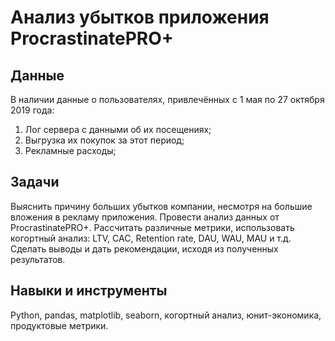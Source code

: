 # Анализ убытков приложения ProcrastinatePRO+

## Данные

В наличии данные о пользователях, привлечённых с 1 мая по 27 октября 2019 года:
1. Лог сервера с данными об их посещениях;
2. Выгрузка их покупок за этот период;
3. Рекламные расходы;

## Задачи
Выяснить причину больших убытков компании, несмотря на большие вложения в рекламу приложения. Провести анализ данных от ProcrastinatePRO+. Рассчитать различные метрики, использовать когортный анализ: LTV, CAC, Retention rate, DAU, WAU, MAU и т.д. Сделать выводы и дать рекомендации, исходя из полученных результатов.

## Навыки и инструменты
Python, pandas, matplotlib, seaborn, когортный анализ, юнит-экономика, продуктовые метрики.



